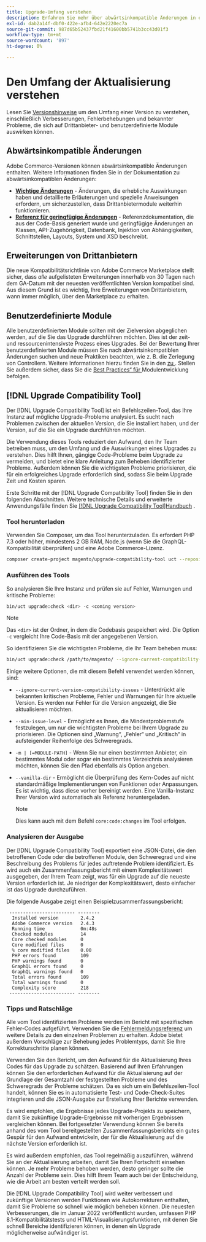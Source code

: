 ```yaml
---
title: Upgrade-Umfang verstehen
description: Erfahren Sie mehr über abwärtsinkompatible Änderungen in einer Version, die sich auf benutzerdefinierte Adobe Commerce-Module oder Erweiterungen von Drittanbietern auswirken können.
exl-id: dab2a14f-dbf0-422e-afb4-642e2220ec7a
source-git-commit: 987d65b52437fbd21f41600bb5741b3cc43d01f3
workflow-type: tm+mt
source-wordcount: '897'
ht-degree: 0%

---
```


# Den Umfang der Aktualisierung verstehen

Lesen Sie [Versionshinweise](https://experienceleague.adobe.com/en/docs/commerce-operations/release/notes/overview) um den Umfang einer Version zu verstehen, einschließlich Verbesserungen, Fehlerbehebungen und bekannter Probleme, die sich auf Drittanbieter- und benutzerdefinierte Module auswirken können.

## Abwärtsinkompatible Änderungen

Adobe Commerce-Versionen können abwärtsinkompatible Änderungen enthalten. Weitere Informationen finden Sie in der Dokumentation zu abwärtsinkompatiblen Änderungen:

- **[Wichtige Änderungen](https://developer.adobe.com/commerce/php/development/backward-incompatible-changes/highlights/)** - Änderungen, die erhebliche Auswirkungen haben und detaillierte Erläuterungen und spezielle Anweisungen erfordern, um sicherzustellen, dass Drittanbietermodule weiterhin funktionieren.
- **[Referenz für geringfügige Änderungen](https://developer.adobe.com/commerce/php/development/backward-incompatible-changes/reference/)** - Referenzdokumentation, die aus der Code-Basis generiert wurde und geringfügige Änderungen an Klassen, API-Zugehörigkeit, Datenbank, Injektion von Abhängigkeiten, Schnittstellen, Layouts, System und XSD beschreibt.

## Erweiterungen von Drittanbietern

Die neue Kompatibilitätsrichtlinie von Adobe Commerce Marketplace stellt sicher, dass _alle_ aufgelisteten Erweiterungen innerhalb von 30 Tagen nach dem GA-Datum mit der neuesten veröffentlichten Version kompatibel sind. Aus diesem Grund ist es wichtig, Ihre Erweiterungen von Drittanbietern, wann immer möglich, über den Marketplace zu erhalten.

## Benutzerdefinierte Module

Alle benutzerdefinierten Module sollten mit der Zielversion abgeglichen werden, auf die Sie das Upgrade durchführen möchten. Dies ist der zeit- und ressourcenintensivste Prozess eines Upgrades. Bei der Bewertung Ihrer benutzerdefinierten Module müssen Sie nach abwärtsinkompatiblen Änderungen suchen und neue Praktiken beachten, wie z. B. die Zerlegung von Controllern. Weitere Informationen hierzu finden Sie in den [ zu ](https://experienceleague.adobe.com/en/docs/commerce-operations/release/notes/overview). Stellen Sie außerdem sicher, dass Sie die [Best Practices“ für ](https://developer.adobe.com/commerce/php/best-practices/extensions/) Modulentwicklung befolgen.

## [!DNL Upgrade Compatibility Tool]

Der [!DNL Upgrade Compatibility Tool] ist ein Befehlszeilen-Tool, das Ihre Instanz auf mögliche Upgrade-Probleme analysiert. Es sucht nach Problemen zwischen der aktuellen Version, die Sie installiert haben, und der Version, auf die Sie ein Upgrade durchführen möchten.

Die Verwendung dieses Tools reduziert den Aufwand, den Ihr Team betreiben muss, um den Umfang und die Auswirkungen eines Upgrades zu verstehen. Dies hilft Ihnen, gängige Code-Probleme beim Upgrade zu vermeiden, und bietet eine klare Anleitung zum Beheben identifizierter Probleme. Außerdem können Sie die wichtigsten Probleme priorisieren, die für ein erfolgreiches Upgrade erforderlich sind, sodass Sie beim Upgrade Zeit und Kosten sparen.

Erste Schritte mit der [!DNL Upgrade Compatibility Tool] finden Sie in den folgenden Abschnitten. Weitere technische Details und erweiterte Anwendungsfälle finden Sie [ [!DNL Upgrade Compatibility Tool]Handbuch](../upgrade-compatibility-tool/overview.md) .

### Tool herunterladen

Verwenden Sie Composer, um das Tool herunterzuladen. Es erfordert PHP 7.3 oder höher, mindestens 2 GB RAM, Node.js (wenn Sie die GraphQL-Kompatibilität überprüfen) und eine Adobe Commerce-Lizenz.

```bash
composer create-project magento/upgrade-compatibility-tool uct --repository https://repo.magento.com
```

### Ausführen des Tools

So analysieren Sie Ihre Instanz und prüfen sie auf Fehler, Warnungen und kritische Probleme:

```bash
bin/uct upgrade:check <dir> -c <coming version> 
```

>[!NOTE]
>
> Das `<dir>` ist der Ordner, in dem die Codebasis gespeichert wird. Die Option `-c` vergleicht Ihre Code-Basis mit der angegebenen Version.

So identifizieren Sie die wichtigsten Probleme, die Ihr Team beheben muss:

```bash
bin/uct upgrade:check /path/to/magento/ --ignore-current-compatibility-issues –min-issue-level critical --vanilla-dir /path/to/vanilla/code/ /path/to/magento/app/code/Vendor/
```

Einige weitere Optionen, die mit diesem Befehl verwendet werden können, sind:

- `--ignore-current-version-compatibility-issues` - Unterdrückt alle bekannten kritischen Probleme, Fehler und Warnungen für Ihre aktuelle Version. Es werden nur Fehler für die Version angezeigt, die Sie aktualisieren möchten.

- `--min-issue-level` - Ermöglicht es Ihnen, die Mindestproblemstufe festzulegen, um nur die wichtigsten Probleme bei Ihrem Upgrade zu priorisieren. Die Optionen sind „Warnung“, „Fehler“ und „Kritisch“ in aufsteigender Reihenfolge des Schweregrads.

- `-m | [=MODULE-PATH]` - Wenn Sie nur einen bestimmten Anbieter, ein bestimmtes Modul oder sogar ein bestimmtes Verzeichnis analysieren möchten, können Sie den Pfad ebenfalls als Option angeben.

- `--vanilla-dir` - Ermöglicht die Überprüfung des Kern-Codes auf nicht standardmäßige Implementierungen von Funktionen oder Anpassungen. Es ist wichtig, dass diese vorher bereinigt werden. Eine Vanilla-Instanz Ihrer Version wird automatisch als Referenz heruntergeladen.

  >[!NOTE]
  >
  > Dies kann auch mit dem Befehl `core:code:changes` im Tool erfolgen.

### Analysieren der Ausgabe

Der [!DNL Upgrade Compatibility Tool] exportiert eine JSON-Datei, die den betroffenen Code oder die betroffenen Module, den Schweregrad und eine Beschreibung des Problems für jedes auftretende Problem identifiziert. Es wird auch ein Zusammenfassungsbericht mit einem Komplexitätswert ausgegeben, der Ihrem Team zeigt, was für ein Upgrade auf die neueste Version erforderlich ist. Je niedriger der Komplexitätswert, desto einfacher ist das Upgrade durchzuführen.

Die folgende Ausgabe zeigt einen Beispielzusammenfassungsbericht:

```console
 ------------------------ --------
  Installed version        2.4.2
  Adobe Commerce version   2.4.3
  Running time             0m:48s
  Checked modules          14
  Core checked modules     0
  Core modified files      0
  % core modified files    0.00
  PHP errors found         109
  PHP warnings found       0
  GraphQL errors found     0
  GraphQL warnings found   0
  Total errors found       109
  Total warnings found     0
  Complexity score         218
 ------------------------ --------
```

### Tipps und Ratschläge

Alle vom Tool identifizierten Probleme werden im Bericht mit spezifischen Fehler-Codes aufgeführt. Verwenden Sie die [Fehlermeldungsreferenz](../upgrade-compatibility-tool/error-messages.md) um weitere Details zu den einzelnen Problemen zu erhalten. Adobe bietet außerdem Vorschläge zur Behebung jedes Problemtyps, damit Sie Ihre Korrekturschritte planen können.

Verwenden Sie den Bericht, um den Aufwand für die Aktualisierung Ihres Codes für das Upgrade zu schätzen. Basierend auf Ihren Erfahrungen können Sie den erforderlichen Aufwand für die Aktualisierung auf der Grundlage der Gesamtzahl der festgestellten Probleme und des Schweregrads der Probleme schätzen. Da es sich um ein Befehlszeilen-Tool handelt, können Sie es in automatisierte Test- und Code-Check-Suites integrieren und die JSON-Ausgabe zur Erstellung Ihrer Berichte verwenden.

Es wird empfohlen, die Ergebnisse jedes Upgrade-Projekts zu speichern, damit Sie zukünftige Upgrade-Ergebnisse mit vorherigen Ergebnissen vergleichen können. Bei fortgesetzter Verwendung können Sie bereits anhand des vom Tool bereitgestellten Zusammenfassungsberichts ein gutes Gespür für den Aufwand entwickeln, der für die Aktualisierung auf die nächste Version erforderlich ist.

Es wird außerdem empfohlen, das Tool regelmäßig auszuführen, während Sie an der Aktualisierung arbeiten, damit Sie Ihren Fortschritt einsehen können. Je mehr Probleme behoben werden, desto geringer sollte die Anzahl der Probleme sein. Dies hilft Ihrem Team auch bei der Entscheidung, wie die Arbeit am besten verteilt werden soll.

Die [!DNL Upgrade Compatibility Tool] wird weiter verbessert und zukünftige Versionen werden Funktionen wie Autokorrekturen enthalten, damit Sie Probleme so schnell wie möglich beheben können. Die neuesten Verbesserungen, die im Januar 2022 veröffentlicht wurden, umfassen PHP 8.1-Kompatibilitätstests und HTML-Visualisierungsfunktionen, mit denen Sie schnell Bereiche identifizieren können, in denen ein Upgrade möglicherweise aufwändiger ist.
